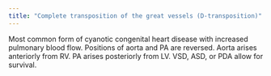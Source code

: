 ```yaml
---
title: "Complete transposition of the great vessels (D-transposition)"
---
```

Most common form of cyanotic congenital heart disease with increased pulmonary blood flow. Positions of aorta and PA are reversed. Aorta arises anteriorly from RV. PA arises posteriorly from LV. VSD, ASD, or PDA allow for survival.

